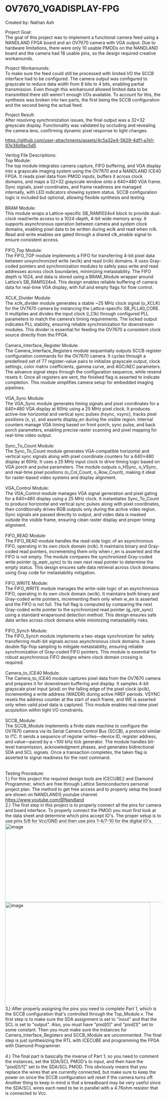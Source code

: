 # OV7670_VGADISPLAY-FPG
Created by: Nathan Ash

Project Goal:<br/>
The goal of this project was to implement a functional camera feed using a NANDLAND FPGA board and an OV7670 camera with VGA output. Due to hardware limitations, there were only 10 usable PMODs on the NANDLAND board and the camera had 18 usable pins, so the design required creative workarounds.

Project Workarounds:<br/>
To make sure the feed could still be processed with limited I/O the SCCB interface had to be configured. The camera output was configured to grayscale to reduce data width from 8 bits to 4 bits, enabling partial transmission. Even though this workaround allowed limited data to be transmitted there still weren't enough I/Os available. To account for this, the synthesis was broken into two parts, the first being the SCCB configuration and the second being the actual feed.

Project Result:<br/>
After resolving synchronization issues, the final output was a 32×32 greyscale display. Functionality was validated by occluding and revealing the camera lens, confirming dynamic pixel response to light changes.


https://github.com/user-attachments/assets/4c5a32e4-5629-4df1-a7e1-97e38d9ac5d5

Verilog File Descriptions:<br/>
Top Module:<br/>
The top module integrates camera capture, FIFO buffering, and VGA display into a grayscale imaging system using the OV7670 and a NANDLAND ICE40 FPGA. It reads pixel data from PMOD inputs, buffers it across clock domains, and maps a 32×32 grayscale window onto a 640×480 VGA frame. Sync signals, pixel coordinates, and frame readiness are managed internally, with LED indicators showing system status. SCCB configuration logic is included but optional, allowing flexible synthesis and testing.<br/>
<br/>
BRAM Module:<br/>
 This module wraps a Lattice-specific SB_RAM1024x4 block to provide dual-clock read/write access to a 1024-depth, 4-bit wide memory array. It supports asynchronous operation between camera and system clock domains, enabling pixel data to be written during wclk and read when rclk. Read and write enables are gated through a shared clk_enable signal to ensure consistent access.<br/>
 <br/>
FIFO_Top Module:<br/>
The FIFO_TOP module implements a FIFO for transferring 4-bit pixel data between unsynchronized write (wclk) and read (rclk) domains. It uses Gray-coded pointers and synchronization modules to safely pass write and read addresses across clock boundaries, minimizing metastability. The FIFO depth is 1024, and data is stored using a BRAM_Module wrapper around Lattice’s SB_RAM1024x4. This design enables reliable buffering of camera data for real-time VGA display, with full and empty flags for flow control.<br/>
<br/>
XCLK_Divider Module:<br/>
The xclk_divider module generates a stable ~25 MHz clock signal (o_XCLK) for the OV7670 camera by instancing the Lattice-specific SB_PLL40_CORE. It multiplies and divides the input clock (i_Clk) through configured PLL parameters to match the camera’s timing requirements. The locked output indicates PLL stability, ensuring reliable synchronization for downstream modules. This divider is essential for feeding the OV7670 a consistent clock source directly from the FPGA.<br/>
<br/>
Camera_Interface_Register Module:<br/>
The Camera_Interface_Registers module sequentially outputs SCCB register configuration commands for the OV7670 camera. It cycles through a predefined set of 77 register-value pairs to initialize grayscale output, clock settings, color matrix coefficients, gamma curve, and AGC/AEC parameters. The advance signal steps through the configuration sequence, while resend resets it. Once all registers are sent, the finished flag is asserted to indicate completion. This module simplifies camera setup for embedded imaging pipelines.<br/>
<br/>
VGA_Sync Module:<br/>
The VGA_Sync module generates timing signals and pixel coordinates for a 640×480 VGA display at 60Hz using a 25 MHz pixel clock. It produces active-low horizontal and vertical sync pulses (hsync, vsync), tracks pixel positions (x, y), and asserts display_en during the visible region. Internal counters manage VGA timing based on front porch, sync pulse, and back porch parameters, enabling precise raster scanning and pixel mapping for real-time video output.<br/>
<br/>
Sync_To_Count Module:<br/>
The Sync_To_Count module generates VGA-compatible horizontal and vertical sync signals along with pixel coordinate counters for a 640×480 display at 60Hz. It uses a 25 MHz input clock to drive timing logic based on VGA porch and pulse parameters. The module outputs o_HSync, o_VSync, and real-time pixel positions (o_Col_Count, o_Row_Count), making it ideal for raster-based video systems and display alignment.<br/>
<br/>
VGA_Control Module:<br/>
The VGA_Control module manages VGA signal generation and pixel gating for a 640×480 display using a 25 MHz clock. It instantiates Sync_To_Count to produce horizontal and vertical sync pulses along with pixel coordinates, then conditionally drives RGB outputs only during the active video region. Sync signals are passed directly to output, and video data is masked outside the visible frame, ensuring clean raster display and proper timing alignment.<br/>
<br/>
FIFO_READ Module:<br/>
The FIFO_READ module handles the read-side logic of an asynchronous FIFO, operating in its own clock domain (rclk). It maintains binary and Gray-coded read pointers, incrementing them only when r_en is asserted and the FIFO is not empty. The module compares the synchronized Gray-coded write pointer (g_wptr_sync) to its own next read pointer to determine the empty status. This design ensures safe data retrieval across clock domains using Gray code for metastability mitigation.<br/>
<br/>
FIFO_WRITE Module:<br/>
The FIFO_WRITE module manages the write-side logic of an asynchronous FIFO, operating in its own clock domain (wclk). It maintains both binary and Gray-coded write pointers, incrementing them only when w_en is asserted and the FIFO is not full. The full flag is computed by comparing the next Gray-coded write pointer to the synchronized read pointer (g_rptr_sync) using a standard wraparound detection method. This design ensures safe data writes across clock domains while minimizing metastability risks.<br/>
<br/>
FIFO_Synch Module:<br/>
The FIFO_Synch module implements a two-stage synchronizer for safely transferring multi-bit signals across asynchronous clock domains. It uses double flip-flop sampling to mitigate metastability, ensuring reliable synchronization of Gray-coded FIFO pointers. This module is essential for robust asynchronous FIFO designs where clock domain crossing is required.<br/>
<br/>
Camera_to_ICE40 Module:<br/>
The Camera_to_ICE40 module captures pixel data from the OV7670 camera and prepares it for downstream buffering and display. It samples 4-bit grayscale pixel input (pixd) on the falling edge of the pixel clock (pclk), incrementing a write address (WADDR) during active HREF periods. VSYNC resets the address counter at the start of each frame, and WE is asserted only when valid pixel data is captured. This module enables real-time pixel acquisition within tight I/O constraints.<br/>
<br/>
SCCB_Module:<br/>
The SCCB_Module implements a finite state machine to configure the OV7670 camera via its Serial Camera Control Bus (SCCB), a protocol similar to I²C. It sends a sequence of register writes—device ID, register address, and value—paced by a ~100 kHz tick generator. The module handles bit-level transmission, acknowledgment phases, and generates bidirectional SDA and SCL signals. Once a transaction completes, the taken flag is asserted to signal readiness for the next command.<br/>
<br/>
<br/>
Testing Procedure:<br/>
1.) For this project the required design tools are ICECUBE2 and Diamond Programmer, which are free through Lattice Semiconductors personal project plan. The method to get free access and to properly setup the board are shown on NANDLANDS youtube channel.
<br/>
https://www.youtube.com/@Nandland
<br/>
2.) The first step in this project is to properly connect all the pins for camera and board interface. To properly connect the PMOD you must first look at the data sheet and determine which pins accept IO's. The proper setup is to use pins 5/6 for Vcc/GND and then use pins 1-4/7-10 for the digital IO's.
<br/>
<img width="577" height="253" alt="image" src="https://github.com/user-attachments/assets/d8ff4a50-a6af-42f8-a11b-488fe68ed38f" />
<img width="467" height="334" alt="image" src="https://github.com/user-attachments/assets/0d16ebd8-2ec1-4421-a576-a8e95dbb9d85" /><br/>
3.) After properly assigning the pins you need to complete Part 1, which is the SCCB configuration that's controlled through the Top_Module.v. The first step is to make sure the SDA assignment is set to "inout" and that the SCL is set to "output". Also, you must have "pixd[0]" and "pixd[1]" set to some constant. Then you must make sure the instances for Camera_Interface_Registers and SCCB_Module are uncommented. The final step is just synthesizing the RTL with ICECUBE and programming the FPGA with Diamond Programmer. <br/>
<br/>
4.) The final part is basically the inverse of Part 1; so you need to comment the instances, set the SDA/SCL PMOD's to input, and then have the "pixd[0/1]" set to the SDA/SCL PMOD. This obviously means that you replace the wires that are currently connected, but make sure to keep the power on since the SCCB configuration will reset if the camera turns off. Another thing to keep in mind is that a breadboard may be very useful since the SDA/SCL wires each need to be in parallel with a 4.7Kohm resistor that is connected to Vcc. 




